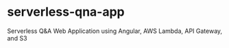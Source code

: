 # serverless-qna-app
Serverless Q&amp;A Web Application using Angular, AWS Lambda, API Gateway, and S3
